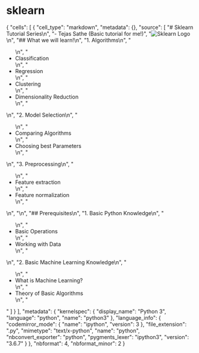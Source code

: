 # sklearn

{
 "cells": [
  {
   "cell_type": "markdown",
   "metadata": {},
   "source": [
    "# Sklearn Tutorial Series\n",
    "- Tejas Sathe (Basic tutorial for me!)",
    "![Sklearn Logo](http://scikit-learn.org/stable/_static/scikit-learn-logo-small.png)\n",
    "## What we will learn!\n",
    "1. Algorithms\n",
    "<ul>\n",
    "    <li>Classification</li>\n",
    "    <li>Regression</li>\n",
    "    <li>Clustering</li>\n",
    "    <li>Dimensionality Reduction</li>\n",
    "</ul>\n",
    "2. Model Selection\n",
    "<ul>\n",
    "    <li>Comparing Algorithms</li>\n",
    "    <li>Choosing best Parameters</li>\n",
    "</ul>\n",
    "3. Preprocessing\n",
    "<ul>\n",
    "    <li>Feature extraction</li>\n",
    "    <li>Feature normalization</li>\n",
    "</ul>\n",
    "\n",
    "## Prerequisites\n",
    "1. Basic Python Knowledge\n",
    "<ul>\n",
    "    <li>Basic Operations</li>\n",
    "    <li>Working with Data</li>\n",
    "</ul>\n",
    "2. Basic Machine Learning Knowledge\n",
    "<ul>\n",
    "    <li>What is Machine Learning?</li>\n",
    "    <li>Theory of Basic Algorithms</li>\n",
    "</ul>"
   ]
  }
 ],
 "metadata": {
  "kernelspec": {
   "display_name": "Python 3",
   "language": "python",
   "name": "python3"
  },
  "language_info": {
   "codemirror_mode": {
    "name": "ipython",
    "version": 3
   },
   "file_extension": ".py",
   "mimetype": "text/x-python",
   "name": "python",
   "nbconvert_exporter": "python",
   "pygments_lexer": "ipython3",
   "version": "3.6.7"
  }
 },
 "nbformat": 4,
 "nbformat_minor": 2
}
